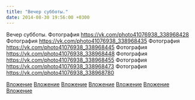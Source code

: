 ```yaml
---
title: "Вечер субботы."
date: 2014-08-30 19:56:00 +0300
---
```


Вечер субботы.
Фотография
https://vk.com/photo41076938_338968428
Фотография
https://vk.com/photo41076938_338968435
Фотография
https://vk.com/photo41076938_338968445
Фотография
https://vk.com/photo41076938_338968448
Фотография
https://vk.com/photo41076938_338968455
Фотография
https://vk.com/photo41076938_338968473
Фотография
https://vk.com/photo41076938_338968780

[Вложение](https://vk.com/photo41076938_338968428)
[Вложение](https://vk.com/photo41076938_338968435)
[Вложение](https://vk.com/photo41076938_338968445)
[Вложение](https://vk.com/photo41076938_338968448)
[Вложение](https://vk.com/photo41076938_338968455)
[Вложение](https://vk.com/photo41076938_338968473)
[Вложение](https://vk.com/photo41076938_338968780)
